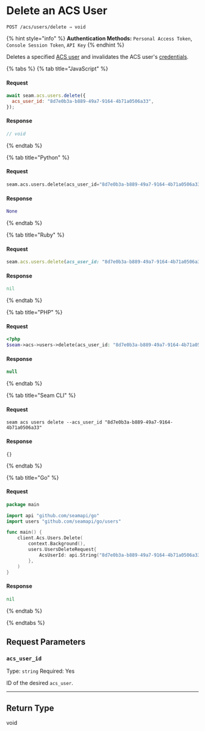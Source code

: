 # Delete an ACS User

```
POST /acs/users/delete ⇒ void
```

{% hint style="info" %}
**Authentication Methods:** `Personal Access Token`, `Console Session Token`, `API Key`
{% endhint %}

Deletes a specified [ACS user](https://docs.seam.co/latest/capability-guides/access-systems/user-management) and invalidates the ACS user's [credentials](../../../capability-guides/access-systems/managing-credentials.md).

{% tabs %}
{% tab title="JavaScript" %}
#### Request

```javascript
await seam.acs.users.delete({
  acs_user_id: "8d7e0b3a-b889-49a7-9164-4b71a0506a33",
});
```

#### Response

```javascript
// void
```
{% endtab %}

{% tab title="Python" %}
#### Request

```python
seam.acs.users.delete(acs_user_id="8d7e0b3a-b889-49a7-9164-4b71a0506a33")
```

#### Response

```python
None
```
{% endtab %}

{% tab title="Ruby" %}
#### Request

```ruby
seam.acs.users.delete(acs_user_id: "8d7e0b3a-b889-49a7-9164-4b71a0506a33")
```

#### Response

```ruby
nil
```
{% endtab %}

{% tab title="PHP" %}
#### Request

```php
<?php
$seam->acs->users->delete(acs_user_id: "8d7e0b3a-b889-49a7-9164-4b71a0506a33");
```

#### Response

```php
null
```
{% endtab %}

{% tab title="Seam CLI" %}
#### Request

```seam_cli
seam acs users delete --acs_user_id "8d7e0b3a-b889-49a7-9164-4b71a0506a33"
```

#### Response

```seam_cli
{}
```
{% endtab %}

{% tab title="Go" %}
#### Request

```go
package main

import api "github.com/seamapi/go"
import users "github.com/seamapi/go/users"

func main() {
	client.Acs.Users.Delete(
		context.Background(),
		users.UsersDeleteRequest{
			AcsUserId: api.String("8d7e0b3a-b889-49a7-9164-4b71a0506a33"),
		},
	)
}
```

#### Response

```go
nil
```
{% endtab %}

{% endtabs %}

## Request Parameters

### `acs_user_id`

Type: `string`
Required: Yes

ID of the desired `acs_user`.

***

## Return Type

void
